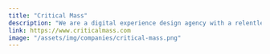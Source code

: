 ```yaml
---
title: "Critical Mass"
description: "We are a digital experience design agency with a relentless focus on the customer"
link: https://www.criticalmass.com
image: "/assets/img/companies/critical-mass.png"
---
```

